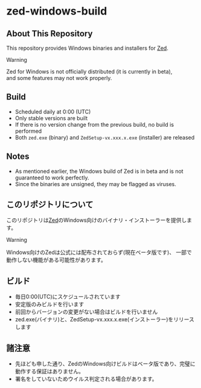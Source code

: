 # zed-windows-build

<!-- EN -->

## About This Repository
This repository provides Windows binaries and installers for [Zed](https://zed.dev/).  

> [!warning]
> Zed for Windows is not officially distributed (it is currently in beta),  
> and some features may not work properly.

## Build
- Scheduled daily at 0:00 (UTC)
- Only stable versions are built
- If there is no version change from the previous build, no build is performed
- Both `zed.exe` (binary) and `ZedSetup-vx.xxx.x.exe` (installer) are released

## Notes
- As mentioned earlier, the Windows build of Zed is in beta and is not guaranteed to work perfectly.
- Since the binaries are unsigned, they may be flagged as viruses.

<!-- JA -->

## このリポジトリについて
このリポジトリは[Zed](https://zed.dev/)のWindows向けのバイナリ・インストーラーを提供します。  

> [!warning]
> Windows向けのZedは公式には配布されておらず(現在ベータ版です)、
> 一部で動作しない機能がある可能性があります。

## ビルド
- 毎日0:00(UTC)にスケジュールされています
- 安定版のみビルドを行います
- 前回からバージョンの変更がない場合はビルドを行いません
- zed.exe(バイナリ)と、ZedSetup-vx.xxx.x.exe(インストーラー)をリリースします

## 諸注意
- 先ほども申した通り、ZedのWindows向けビルドはベータ版であり、完璧に動作する保証はありません。
- 署名をしていないためウイルス判定される場合があります。
